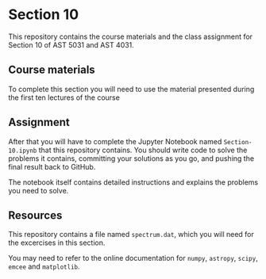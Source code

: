 # Section 10
This repository contains the course materials and the class assignment for Section 10 of AST 5031 and AST 4031.

## Course materials
To complete this section you will need to use the material presented during the first ten lectures of the course

## Assignment
After that you will have to complete the Jupyter Notebook named `Section-10.ipynb` that this repository contains. You should write code to solve the problems it contains, committing your solutions as you go, and pushing the final result back to GitHub.

The notebook itself contains detailed instructions and explains the problems you need to solve.

## Resources 

This repository contains a file named `spectrum.dat`, which you will need for the excercises in this section.

You may need to refer to the online documentation for `numpy`, `astropy`, `scipy`, `emcee` and `matplotlib`.
